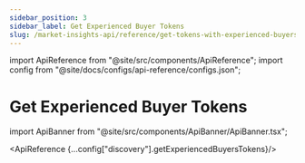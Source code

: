 ```yaml
---
sidebar_position: 3
sidebar_label: Get Experienced Buyer Tokens
slug: /market-insights-api/reference/get-tokens-with-experienced-buyers
---
```


import ApiReference from "@site/src/components/ApiReference";
import config from "@site/docs/configs/api-reference/configs.json";

# Get Experienced Buyer Tokens

import ApiBanner from "@site/src/components/ApiBanner/ApiBanner.tsx";

<ApiBanner />

<ApiReference {...config["discovery"].getExperiencedBuyersTokens}/>

